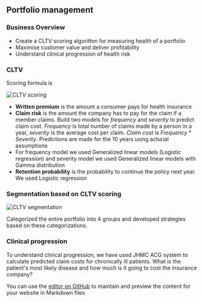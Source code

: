## Portfolio management

### Business Overview
- Create a CLTV scoring algorithm for measuring health of a portfolio
- Maximise customer value and deliver profitability
- Understand clinical progression of health risk

### CLTV

Scoring formula is

![CLTV scoring](https://c1.staticflickr.com/5/4350/36262342373_81f5ba6982_c.jpg)

- **Written premium** is the amount a consumer pays for health insurance
- **Claim risk** is the amount the company has to pay for the claim if a member claims. Build two models for _frequency_ and _severity_ to predict claim cost. _Frequency_ is total number of claims made by a person in a year, _severity_ is the average cost per claim. _Claim cost_ is _Frequency_ * _Severity_. Predictions are made for the 10 years using acturial assumptions
- For frequency model we used Generalized linear models (Logistic regression) and severity model we used Generalized linear models with Gamma distribution
- **Retention probability** is the probability to continue the policy next year. We used Logistic regression

### Segmentation based on CLTV scoring

![CLTV segmentation](https://c1.staticflickr.com/5/4399/36887937456_07e253f3c7.jpg)


Categorized the entire portfolio into 4 groups and developed strategies based on these categorizations.

### Clinical progression
To understand clinical progression, we have used JHMC ACG system to calculate predicted claim costs for chronically ill patients. What is the patient's most likely disease and how much is it going to cost the insurance company?

You can use the [editor on GitHub](https://github.com/sivakon/hinsurance/edit/master/README.md) to maintain and preview the content for your website in Markdown files
